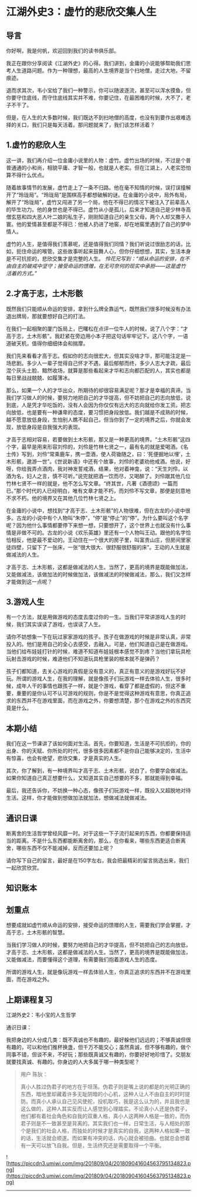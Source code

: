 # 江湖外史3：虚竹的悲欣交集人生

## 导言

你好啊，我是何帆，欢迎回到我们的读书俱乐部。

我正在跟你分享阅读《江湖外史》的心得。我们讲到，金庸的小说能够帮助我们思考人生道路问题。作为一种理想，最高的人生境界是当个扫地僧，走过大地，不留痕迹。

退而求其次，韦小宝给了我们一种警示，你可以随波逐流，甚至可以浑水摸鱼，但你要守住底线，而守住底线其实并不难，你要记住，在最困难的时候，大不了，老子不干了。

但是，在人生的大多数时候，我们既达不到扫地僧的高度，也没有到要作出艰难选择的关口，我们只是每天活着。那问题就来了，我们该怎样活着？

## 1.虚竹的悲欣人生

这一讲，我们再介绍一位金庸小说里的人物：虚竹。虚竹出场的时候，不过是个普普通通的小和尚，相貌平庸、才智一般，也就是人老实。但在江湖上，人老实恐怕算不得什么优点。

随着故事情节的发展，虚竹走上了一条不归路。他在毫不知情的时候，误打误撞解开了“玲珑局”。“玲珑局”是围棋高手都想破解的谜。在金庸的小说中，局外有局，解开了“玲珑局”，虚竹又闯进了另一个局，他在不得已的情况下被注入了前辈高人的毕生功力。他的身世也是不得已。虚竹从小是孤儿，后来才知道自己是少林寺高僧玄慈和四大恶人叶二娘的私生子，刚刚知道自己的亲生父母，两个人却又撒手人寰。他的爱情甚至都是不得已：他被人扔进了地窖，却在地窖里遇到了自己的梦中情人。

虚竹的人生，是值得我们羡慕呢，还是值得我们同情？我们听说过很励志的话，比如，扼住命运的喉管。这些故事听起来鼓舞人心，但你仔细想想，其实，生活本身是不可抗拒的，悲欣交集才是完整的人生。 *怜花兄写到：“顺从命运的安排，在不由自主的破戒中坚守；接受命运的馈赠，在无可奈何的现实中承担——这是虚竹活着的方式。”*

## 2.才高于志，土木形骸

既然我们只能顺从命运的安排，拿到什么牌全靠运气，既然我们很多时候没有办法退出牌局，那就要想好自己的打法。

在我们一起相聚的厦门饭局上，巴曙松在点评一位牛人的时候，说了八个字：“才高于志，土木形骸”。我赶紧在旁边用小本子把这句话牢牢记下。这八个字，一语道破天机，值得你细细体会和揣摩。

我们先来看看才高于志。假如你的志向很宏大，但其实没啥才华，那可能注定是一场悲剧。多少人一辈子觉得自己怀才不遇，最后郁郁而终，多少人志大才疏，最后混个灰头土脸、黯然收场，就算是那些看起来才华和志向都匹配的人，其实也都是每日里战战兢兢、如履薄冰。

那么，如果一个人的才华出众，所期待的却很容易满足呢？那才是幸福的真谛。当我们学习做人的时候，要努力地把自己的才华提高，但不妨把自己的志向放低，说到底，人是凭才华吃饭的，没有人会因为你仅仅有远大的志向就给你发工资。把志向放低，也是要有一种谦卑的态度，要习惯把身段放低。我们越是不成熟的时候，越不愿意放低身段，生怕别人瞧不起自己，但当你到了一定的境界之后，你就会发现，放低身段是自我强大的表现。

才高于志相对容易，若要做到土木形骸，那又是一种更高的境界。“土木形骸”这四个字，最早是用来形容刘伶的，刘伶是竹林七贤之一，最有名的就是爱喝酒。《名士传》写到，刘伶“常乘鹿车，携一壶酒，使人荷锄随之，曰：‘死便掘地以埋’，土木形骸，遨游一世”。《世说新语》中还有个故事，刘伶的老婆劝他戒酒。他说，好呀，你给我弄点酒肉，我对神发誓戒酒，结果，他对着神龛，说：“天生刘伶，以酒为名，妇人之言，慎不可听。”说完就把酒一饮而尽，又喝醉了。刘伶跟其他几位竹林七贤不一样的就是，他不怎么写文章。“终其世，凡著《酒德颂》一篇而已。”那个时代的人已经明白，唯有文章才能不朽，而刘伶不写文章，那便是刻意地不求不朽。他的境界又在其他几位竹林七贤之上。

在金庸的小说中，想找到“才高于志、土木形骸”的人物很难，但在古龙的小说中很多。古龙的小说中有个人物叫“朱停”，“停”是“停止”的“停”。为什么要叫这个名字呢？因为他什么事情都要停下来想一想，只要想开了，这个世界上也就没有什么事情是非做不可的。古龙的小说《欢乐英雄》里还有一个人物叫王动。跟他的名字恰恰相反，他是最不爱动的。王动住在一个很大的房子里，叫富贵山庄，但房间里家徒四壁，只留下了一张床，一张“很大很大、很舒服很舒服的床”。王动的人生就是做减法的人生。

才高于志、土木形骸，这都是做减法的人生。当然了，更高的境界是既能做加法，又能做减法，该做加法的时候做加法，该做减法的时候做减法，那么，我们又怎样才能做到这一点呢？

## 3.游戏人生

有一个方法，就是用做游戏的态度去度过你的一生。当我们平常讲游戏人生的时候，我们其实误读了游戏，也误读了人生。

请你不妨想象一下在玩过家家游戏的孩子。孩子在做游戏的时候是非常认真，非常投入的。他们是用自己的全心去感受，去融入。可是，他们知道自己是在做游戏。当他们给布娃娃打针的时候，难道不知道布娃娃根本感觉不到疼？当他们拿玩具枪玩射击游戏的时候，难道他们不知道玩具枪里装的根本就不是弹药？

孩子们都知道，去关心游戏的真假是没有意义的，真正有意义的是游戏好玩不好玩。所谓的游戏人生，在我的理解，就是像孩子们玩游戏一样去体验人生，很多时候，成年人干的事情也跟孩子一样，就是个游戏，看穿了都是虚假的，但这不重要，重要的是你认可不认可游戏的规则，你是不是觉得这种游戏有意思，你真正追求的东西并不在游戏里面，而在游戏之外，你要想清楚，那个在游戏之外的东西究竟是什么。

## 本期小结

我们在这一节课讲了该如何面对生活。首先，你要知道，生活是不可抗拒的，你的出身、你的天赋、你所处的时代，很多很多因素都不是你自己能够决定的，生活中有惊喜，也会有绝望，悲欣交集，才是真实的人生。

其次，你了解到，有一种境界叫才高于志、土木形骸，说白了，你要学会做减法。如果你知道自己真正想要什么，又知道其实自己想要的不多，那就能得到幸福。

最后，我还告诉你，不妨换一种心态，像孩子们玩游戏一样，既投入又超脱地对待生活。这样，你才能做到想做加法就加法，想做减法就做减法。

## 通识日课

断离舍的生活哲学曾经风靡一时。对于这些一下子流行起来的东西，你都要保持适当的距离。不是什么东西都能断离舍的，那么，在你看来，哪些东西更适合断离舍，哪些东西不仅不能减掉，反而还要加上呢？

请你写下自己的留言，最好是在150字左右，我会把最精彩的留言挑选出来，我们一起欣赏欣赏。

## 知识账本

## 划重点

想要成就如虚竹顺从命运的安排，接受命运的馈赠的人生，需要我们学会掌握，才高于志，土木形骸的智慧。

当我们学习做人的时候，要努力地把自己的才华提高，但不妨把自己的志向放低，才高于志、土木形骸，这都是做减法的人生。当然了，更高的境界是既能做加法，又能做减法，而要懂得这个道理，有需要我们抱着游戏人生的态度。

所谓的游戏人生，就是像玩游戏一样去体验人生，你真正追求的东西并不在游戏里面，而在游戏之外。

## 上期课程复习

江湖外史2：韦小宝的人生哲学

通识日课：

我把身边的人分成几类：既不真诚也不有趣的，最好躲他们远远的；不够真诚但很有趣的，可以和他们推杯换盏，但千万不能交心；虽然真诚，但不够有趣的，做个同事不错，但谈不来，不好玩；那些既真诚又有趣的，你要好好地珍惜了。交朋友就要找真诚、有趣的。你身边的人大多属于哪一种类型呢？

> 用户 陈狄：
> 
> 真小人胜过伪君子的地方在于坦荡。伪君子则是嘴上说的都是的光明正确的东西，暗地里却藏着许多无耻阴暗的小心机，这种人让人不由自主的时时提防。而真小人承认自己见风使舵，投机取巧，我是这么认为的，并且我也是这么做的，这种人其实反而让人感觉到心理踏实。不论真小人还是伪君子，他们都有着社会角色和自我的双重人格，真小人这两种人格是一致的，而伪君子则是不一致甚至是背离的。其实我们也一样，日常生活，与人相处的那个是我们的社会人格，而独处的时候才是真实的自我，这两种人格如果一致的话，生活就会顺遂。而如果有冲突的话，内心就会被扭曲。也就总会想着有一天可以放飞自我。但是，生活终究还是需要取得一个平衡。

![https://piccdn3.umiwi.com/img/201809/04/201809041604563795134823.png](https://piccdn3.umiwi.com/img/201809/04/201809041604563795134823.png)

---
